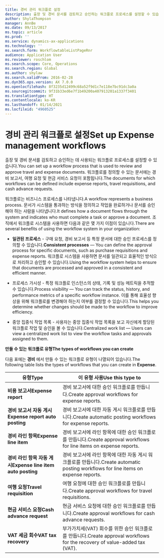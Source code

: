 ```yaml
---
title: 경비 관리 워크플로 설정
description: 출장 및 경비 문서를 검토하고 승인하는 워크플로 프로세스를 설정할 수 있습니다.
author: ShylaThompson
manager: AnnBe
ms.date: 09/13/2017
ms.topic: article
ms.prod: ''
ms.service: dynamics-ax-applications
ms.technology: ''
ms.search.form: WorkflowtableListPageRnr
audience: Application User
ms.reviewer: roschlom
ms.search.scope: Core, Operations
ms.search.region: Global
ms.author: shylaw
ms.search.validFrom: 2016-02-28
ms.dyn365.ops.version: AX 7.0.0
ms.openlocfilehash: 8f3235d12499c68a52f9d1c7e118e7bc91dc3a0a
ms.sourcegitcommit: 9f31b33ed6e7f1b49200a407913201a1337f3401
ms.translationtype: HT
ms.contentlocale: ko-KR
ms.lasthandoff: 01/14/2021
ms.locfileid: "4960525"
---
```

# <a name="set-up-expense-management-workflows"></a><span data-ttu-id="c29dd-103">경비 관리 워크플로 설정</span><span class="sxs-lookup"><span data-stu-id="c29dd-103">Set up Expense management workflows</span></span>

<span data-ttu-id="c29dd-104">출장 및 경비 문서를 검토하고 승인하는 데 사용되는 워크플로 프로세스를 설정할 수 있습니다.</span><span class="sxs-lookup"><span data-stu-id="c29dd-104">You can set up a workflow process that is used to review and approve travel and expense documents.</span></span> <span data-ttu-id="c29dd-105">워크플로를 정의할 수 있는 문서에는 경비 보고서, 여행 요청 및 현금 서비스 요청이 포함됩니다.</span><span class="sxs-lookup"><span data-stu-id="c29dd-105">The documents for which workflows can be defined include expense reports, travel requisitions, and cash advance requests.</span></span>

<span data-ttu-id="c29dd-106">워크플로는 비즈니스 프로세스를 나타냅니다.</span><span class="sxs-lookup"><span data-stu-id="c29dd-106">A workflow represents a business process.</span></span> <span data-ttu-id="c29dd-107">문서가 시스템을 통과하는 방식을 정의하고 작업을 완료하거나 문서를 승인해야 하는 사람을 나타냅니다.</span><span class="sxs-lookup"><span data-stu-id="c29dd-107">It defines how a document flows through the system and indicates who must complete a task or approve a document.</span></span> <span data-ttu-id="c29dd-108">조직에서 워크플로 시스템을 사용하면 다음과 같은 몇 가지 이점이 있습니다.</span><span class="sxs-lookup"><span data-stu-id="c29dd-108">There are several benefits of using the workflow system in your organization:</span></span>

-   <span data-ttu-id="c29dd-109">**일관된 프로세스** - 구매 요청, 경비 보고서 등 특정 문서에 대한 승인 프로세스를 정의할 수 있습니다.</span><span class="sxs-lookup"><span data-stu-id="c29dd-109">**Consistent processes** — You can define the approval process for specific documents, such as purchase requisitions and expense reports.</span></span> <span data-ttu-id="c29dd-110">워크플로 시스템을 사용하면 문서를 일관되고 효율적인 방식으로 처리하고 승인할 수 있습니다.</span><span class="sxs-lookup"><span data-stu-id="c29dd-110">Using the workflow system helps to ensure that documents are processed and approved in a consistent and efficient manner.</span></span>

-   <span data-ttu-id="c29dd-111">프로세스 가시성 - 특정 워크플로 인스턴스의 상태, 기록 및 성능 메트릭을 추적할 수 있습니다.</span><span class="sxs-lookup"><span data-stu-id="c29dd-111">Process visibility — You can track the status, history, and performance metrics of a specific workflow instance.</span></span> <span data-ttu-id="c29dd-112">이를 통해 효율성 향상을 위해 워크플로를 변경해야 하는지 여부를 결정할 수 있습니다.</span><span class="sxs-lookup"><span data-stu-id="c29dd-112">This helps you determine whether changes should be made to the workflow to improve efficiency.</span></span>

-   <span data-ttu-id="c29dd-113">중앙 집중식 작업 목록 - 사용자는 중앙 집중식 작업 목록을 보고 자신에게 할당된 워크플로 작업 및 승인을 볼 수 있습니다.</span><span class="sxs-lookup"><span data-stu-id="c29dd-113">Centralized work list — Users can view a centralized work list to view the workflow tasks and approvals assigned to them.</span></span> 

<span data-ttu-id="c29dd-114">**만들 수 있는 워크플로 유형**</span><span class="sxs-lookup"><span data-stu-id="c29dd-114">**The types of workflows you can create**</span></span>

<span data-ttu-id="c29dd-115">다음 표에는 **경비** 에서 만들 수 있는 워크플로 유형이 나열되어 있습니다.</span><span class="sxs-lookup"><span data-stu-id="c29dd-115">The following table lists the types of workflows that you can create in **Expense**.</span></span>


|              <span data-ttu-id="c29dd-116"><strong>유형</strong></span><span class="sxs-lookup"><span data-stu-id="c29dd-116"><strong>Type</strong></span></span>              |                   <span data-ttu-id="c29dd-117"><strong>이 유형 사용</strong></span><span class="sxs-lookup"><span data-stu-id="c29dd-117"><strong>Use this type to</strong></span></span>                   |
|-------------------------------------------------|-----------------------------------------------------------------------|
|         <span data-ttu-id="c29dd-118"><strong>비용 보고서</strong></span><span class="sxs-lookup"><span data-stu-id="c29dd-118"><strong>Expense report</strong></span></span>         |            <span data-ttu-id="c29dd-119">경비 보고서에 대한 승인 워크플로를 만듭니다.</span><span class="sxs-lookup"><span data-stu-id="c29dd-119">Create approval workflows for expense reports.</span></span>             |
|  <span data-ttu-id="c29dd-120"><strong>경비 보고서 자동 게시</strong></span><span class="sxs-lookup"><span data-stu-id="c29dd-120"><strong>Expense report auto posting</strong></span></span>   |        <span data-ttu-id="c29dd-121">경비 보고서에 대한 자동 게시 워크플로를 만듭니다.</span><span class="sxs-lookup"><span data-stu-id="c29dd-121">Create automatic posting workflows for expense reports.</span></span>        |
|       <span data-ttu-id="c29dd-122"><strong>경비 라인 항목</strong></span><span class="sxs-lookup"><span data-stu-id="c29dd-122"><strong>Expense line item</strong></span></span>        |     <span data-ttu-id="c29dd-123">경비 보고서에 라인 항목에 대한 승인 워크플로를 만듭니다.</span><span class="sxs-lookup"><span data-stu-id="c29dd-123">Create approval workflows for line items on expense reports.</span></span>      |
| <span data-ttu-id="c29dd-124"><strong>경비 라인 항목 자동 게시</strong></span><span class="sxs-lookup"><span data-stu-id="c29dd-124"><strong>Expense line item auto posting</strong></span></span> | <span data-ttu-id="c29dd-125">경비 보고서에 라인 항목에 대한 자동 게시 워크플로를 만듭니다.</span><span class="sxs-lookup"><span data-stu-id="c29dd-125">Create automatic posting workflows for line items on expense reports.</span></span> |
|       <span data-ttu-id="c29dd-126"><strong>여행 요청</strong></span><span class="sxs-lookup"><span data-stu-id="c29dd-126"><strong>Travel requisition</strong></span></span>       |          <span data-ttu-id="c29dd-127">여행 요청에 대한 승인 워크플로를 만듭니다.</span><span class="sxs-lookup"><span data-stu-id="c29dd-127">Create approval workflows for travel requisitions.</span></span>           |
|      <span data-ttu-id="c29dd-128"><strong>현금 서비스 요청</strong></span><span class="sxs-lookup"><span data-stu-id="c29dd-128"><strong>Cash advance request</strong></span></span>      |         <span data-ttu-id="c29dd-129">현금 서비스 요청에 대한 승인 워크플로를 만듭니다.</span><span class="sxs-lookup"><span data-stu-id="c29dd-129">Create approval workflows for cash advance requests.</span></span>          |
|        <span data-ttu-id="c29dd-130"><strong>VAT 세금 회수</strong></span><span class="sxs-lookup"><span data-stu-id="c29dd-130"><strong>VAT tax recovery</strong></span></span>        | <span data-ttu-id="c29dd-131">부가가치세(VAT) 회수를 위한 승인 워크플로를 만듭니다.</span><span class="sxs-lookup"><span data-stu-id="c29dd-131">Create approval workflows for the recovery of value-added tax (VAT).</span></span>  |

